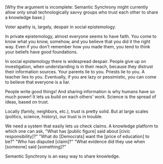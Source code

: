 [Why the argument is incomplete: Semantic Synchrony might currently allow only small technologically savvy groups who trust each other to share a knowledge base.]

Voter apathy is, largely, despair in social epistemology.

In private epistemology, almost everyone seems to have faith. You come to know what you know, somehow, and you believe that you did it the right way. Even if you don't remember how you made them, you tend to think your beliefs have good foundations.

In social epistemology there is widespread despair. People give up on investigation, when understanding is in their reach, because they distrust their information sources. Your parents lie to you. Priests lie to you. A teacher lies to you. Eventually, if you are lazy or pessimistic, you can come to believe that everyone is a liar.

People write good things! And sharing information is why humans have so much power! It lets us build on each others' work. Science is the spread of ideas, based on trust.

Locally (family, neighbors, etc.), trust is pretty solid. But at large scales (politics, science, history), our trust is in trouble.

We need a system that easily lets us check claims. A knowledge platform to which one can ask, "What has [public figure] said about [civic responsibility]?" "What do [Democrats] want the [price of education] to be?" "Who has disputed [claim]?" "What evidence did they use when [someone] said [something]?"

Semantic Synchrony is an easy way to share knowledge.
